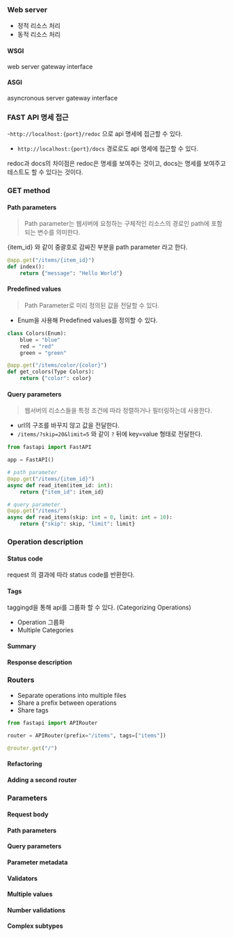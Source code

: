 ### Web server

- 정적 리소스 처리
- 동적 리소스 처리

#### WSGI

web server gateway interface

#### ASGI

asyncronous server gateway interface

### FAST API 명세 접근

-`http://localhost:{port}/redoc` 으로 api 명세에 접근할 수 있다.

- `http://localhost:{port}/docs` 경로로도 api 명세에 접근할 수 있다.

redoc과 docs의 차이점은 redoc은 명세를 보여주는 것이고, docs는 명세를 보여주고
테스트도 할 수 있다는 것이다.

### GET method

#### Path parameters

> Path parameter는 웹서버에 요청하는 구체적인 리소스의 경로인 path에 포함되는
> 변수를 의미한다.

{item_id} 와 같이 중괄호로 감싸진 부분을 path parameter 라고 한다.

```python
@app.get("/items/{item_id}")
def index():
    return {"message": "Hello World"}
```

#### Predefined values

> Path Parameter로 미리 정의된 값을 전달할 수 있다.

- Enum을 사용해 Predefined values를 정의할 수 있다.

```python
class Colors(Enum):
    blue = "blue"
    red = "red"
    green = "green"

@app.get("/items/color/{color}")
def get_colors(Type Colors):
    return {"color": color}
```

#### Query parameters

> 웹서버의 리소스들을 특정 조건에 따라 정렬하거나 필터링하는데 사용한다.

- url의 구조를 바꾸지 않고 값을 전달한다.
- `/items/?skip=20&limit=5` 와 같이 `?` 뒤에 key=value 형태로 전달한다.

```python
from fastapi import FastAPI

app = FastAPI()

# path parameter
@app.get("/items/{item_id}")
async def read_item(item_id: int):
    return {"item_id": item_id}

# query parameter
@app.get("/items/")
async def read_items(skip: int = 0, limit: int = 10):
    return {"skip": skip, "limit": limit}
```

### Operation description

#### Status code

request 의 결과에 따라 status code를 반환한다.

#### Tags

taggingd을 통해 api를 그룹화 할 수 있다. (Categorizing Operations)

- Operation 그룹화
- Multiple Categories

#### Summary

#### Response description

### Routers

- Separate operations into multiple files
- Share a prefix between operations
- Share tags

```python
from fastapi import APIRouter

router = APIRouter(prefix="/items", tags=["items"])

@router.get("/")

```

#### Refactoring

#### Adding a second router

### Parameters

#### Request body

#### Path parameters

#### Query parameters

#### Parameter metadata

#### Validators

#### Multiple values

#### Number validations

#### Complex subtypes


